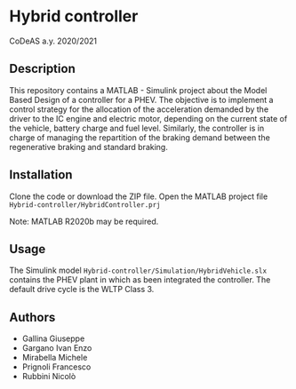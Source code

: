 # Hybrid controller 
CoDeAS a.y. 2020/2021

## Description
This repository contains a MATLAB - Simulink project about the Model Based Design of a controller for a PHEV. The objective is to implement a control strategy for the allocation of the acceleration demanded by the driver to the IC engine and electric motor, depending on the current state of the vehicle, battery charge and fuel level. Similarly, the controller is in charge of managing the repartition of the braking demand between the regenerative braking and standard braking. 

## Installation
Clone the code or download the ZIP file. Open the MATLAB project file `Hybrid-controller/HybridController.prj`

Note: MATLAB R2020b may be required.

## Usage
The Simulink model `Hybrid-controller/Simulation/HybridVehicle.slx` contains the PHEV plant in which as been integrated the controller. The default drive cycle is the WLTP Class 3.

## Authors
 - Gallina Giuseppe
 - Gargano Ivan Enzo 
 - Mirabella Michele 
 - Prignoli Francesco 
 - Rubbini Nicolò 
